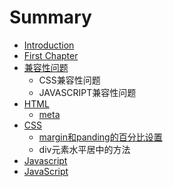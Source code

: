 # Summary

* [Introduction](README.md)
* [First Chapter](chapter1.md)
* [兼容性问题](兼容性问题、.md)
    * CSS兼容性问题
    * JAVASCRIPT兼容性问题
* [HTML](html.md)
    * [meta](meta.md)
* [CSS](css.md)
    * [margin和panding的百分比设置](margin和panding的百分比设置.md)
    * div元素水平居中的方法
* [Javascript](javascript.md)
* [JavaScript](javascript.md)

